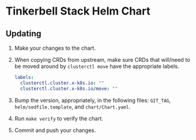 # **Tinkerbell Stack Helm Chart**

## Updating

1. Make your changes to the chart.
1. When copying CRDs from upstream, make sure CRDs that will/need to be moved around by `clusterctl move` have the appropriate labels.

    ```yaml
    labels:
      clusterctl.cluster.x-k8s.io: ""
      clusterctl.cluster.x-k8s.io/move: ""
    ```

1. Bump the version, appropriately, in the following files: `GIT_TAG`, `helm/sedfile.template`, and `chart/Chart.yaml`.
1. Run `make verify` to verify the chart.
1. Commit and push your changes.
